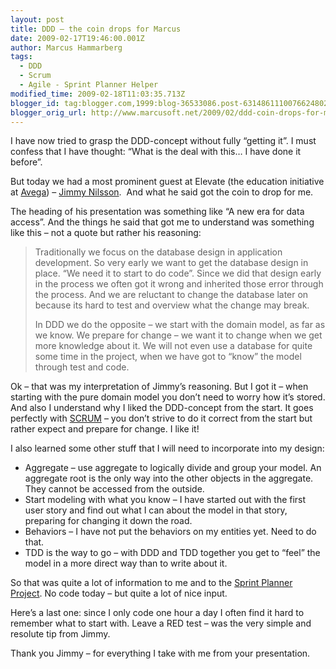 ```yaml
---
layout: post
title: DDD – the coin drops for Marcus
date: 2009-02-17T19:46:00.001Z
author: Marcus Hammarberg
tags:
  - DDD
  - Scrum
  - Agile - Sprint Planner Helper
modified_time: 2009-02-18T11:03:35.713Z
blogger_id: tag:blogger.com,1999:blog-36533086.post-6314861110076624802
blogger_orig_url: http://www.marcusoft.net/2009/02/ddd-coin-drops-for-marcus.html
---
```



I have now tried to grasp the DDD-concept without fully “getting it”. I
must confess that I have thought: “What is the deal with this… I have
done it before”.

But today we had a most prominent guest at Elevate (the education
initiative at [Avega](http://www.avega.se)) – [Jimmy
Nilsson](http://jimmynilsson.com/).  And what he said got the coin to
drop for me.

The heading of his presentation was something like “A new era for data
access”. And the things he said that got me to understand was something
like this – not a quote but rather his reasoning:

> Traditionally we focus on the database design in application
> development. So very early we want to get the database design in
> place. “We need it to start to do code”. Since we did that design
> early in the process we often got it wrong and inherited those error
> through the process. And we are reluctant to change the database later
> on because its hard to test and overview what the change may break.
>
> In DDD we do the opposite – we start with the domain model, as far as
> we know. We prepare for change – we want it to change when we get more
> knowledge about it. We will not even use a database for quite some
> time in the project, when we have got to “know” the model through test
> and code.

Ok – that was my interpretation of Jimmy’s reasoning. But I got it –
when starting with the pure domain model you don’t need to worry how
it’s stored.
And also I understand why I liked the DDD-concept from the start. It
goes perfectly with
[SCRUM](http://en.wikipedia.org/wiki/Scrum_(development)) – you don’t
strive to do it correct from the start but rather expect and prepare for
change. I like it!

I also learned some other stuff that I will need to incorporate into my
design:

- Aggregate – use aggregate to logically divide and group your model.
    An aggregate root is the only way into the other objects in the
    aggregate. They cannot be accessed from the outside.
- Start modeling with what you know – I have started out with the
    first user story and find out what I can about the model in that
    story, preparing for changing it down the road.
- Behaviors – I have not put the behaviors on my entities yet. Need to
    do that.
- TDD is the way to go – with DDD and TDD together you get to “feel”
    the model in a more direct way than to write about it.

So that was quite a lot of information to me and to the [Sprint Planner
Project](http://www.marcusoft.net/search/label/Sprint%20Planner%20Helper).
No code today – but quite a lot of nice input.

Here’s a last one: since I only code one hour a day I often find it hard
to remember what to start with. Leave a RED test – was the very simple
and resolute tip from Jimmy.

Thank you Jimmy – for everything I take with me from your presentation.

